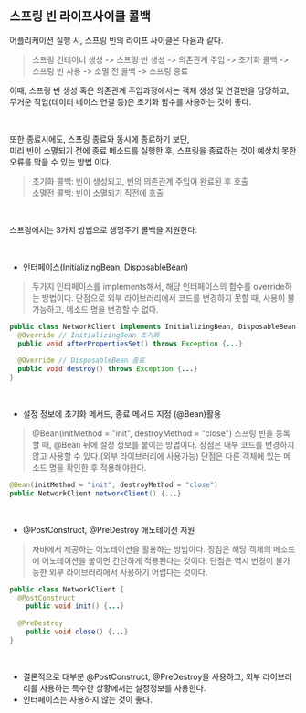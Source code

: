 ## 스프링 빈 라이프사이클 콜백

어플리케이션 실행 시, 스프링 빈의 라이프 사이클은 다음과 같다.

> 스프링 컨테이너 생성 -> 스프링 빈 생성 -> 의존관계 주입 -> 초기화 콜백 -> 스프링 빈 사용 -> 소멸 전 콜백 -> 스프링 종료   

이때, 스프링 빈 생성 혹은 의존관계 주입과정에서는 객체 생성 및 연결만을 담당하고,    
무거운 작업(데이터 베이스 연결 등)은 초기화 함수를 사용하는 것이 좋다.   

<br>

또한 종료시에도, 스프링 종료와 동시에 종료하기 보단,    
미리 빈이 소멸되기 전에 종료 메소드를 실행한 후, 스프링을 종료하는 것이 예상치 못한 오류를 막을 수 있는 방법 이다.

> 초기화 콜백: 빈이 생성되고, 빈의 의존관계 주입이 완료된 후 호출  
> 소멸전 콜백: 빈이 소멸되기 직전에 호출


<br>

스프링에서는 3가지 방법으로 생명주기 콜백을 지원한다.



<br>

* 인터페이스(InitializingBean, DisposableBean) 
>  두가지 인터페이스를 implements해서, 해당 인터페이스의 함수를 override하는 방법이다.
>  단점으로 외부 라이브러리에서 코드를 변경하지 못할 때, 사용이 불가능하고, 메소드 명을 변경할 수 없다.

```java
public class NetworkClient implements InitializingBean, DisposableBean {
  @Override // InitializingBean 초기화
  public void afterPropertiesSet() throws Exception {...}
    
  @Override // DisposableBean 종료
  public void destroy() throws Exception {...}
}
```



<br>

* 설정 정보에 초기화 메서드, 종료 메서드 지정 (@Bean)활용
> @Bean(initMethod = "init", destroyMethod = "close")
> 스프링 빈을 등록할 때, @Bean 뒤에 설정 정보를 붙이는 방법이다.
> 장점은 내부 코드를 변경하지 않고 사용할 수 있다.(외부 라이브러리에 사용가능)
> 단점은 다른 객체에 있는 메소드 명을 확인한 후 적용해야한다.

```java
@Bean(initMethod = "init", destroyMethod = "close")
public NetworkClient networkClient() {...}
```


<br>

* @PostConstruct, @PreDestroy 애노테이션 지원
> 자바에서 제공하는 어노테이션을 활용하는 방법이다.
> 장점은 해당 객체의 메소드에 어노테이션을 붙이면 간단하게 적용된다는 것이다.
> 단점은 역시 변경이 불가능한 외부 라이브러리에서 사용하기 어렵다는 것이다.

```java
public class NetworkClient {
  @PostConstruct
    public void init() {...}
    
  @PreDestroy
    public void close() {...}
}
```


<br>

* 결론적으로 대부분 @PostConstruct, @PreDestroy을 사용하고, 외부 라이브러리를 사용하는 특수한 상황에서는 설정정보를 사용한다.
* 인터페이스는 사용하지 않는 것이 좋다.
